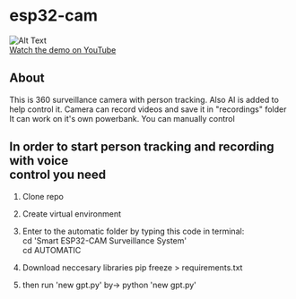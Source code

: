# esp32-cam
![Alt Text](https://media.canva.com/v2/image-resize/format:JPG/height:412/quality:92/uri:ifs%3A%2F%2F%2Ffb21f8b1-623b-432a-ac34-45b740fafc66/watermark:F/width:550?csig=AAAAAAAAAAAAAAAAAAAAAJedxUn7SMDUbb19ygSLVvJaW6XXJGNNlLN219Zmhpab&exp=1746193671&osig=AAAAAAAAAAAAAAAAAAAAAIDv4G2XiEWvQQ8KQ0hozsAk5xRLakD8Vu7ftEpTILXj&signer=media-rpc&x-canva-quality=thumbnail_large)
<br>
[Watch the demo on YouTube](https://youtu.be/XqcitDN1cJ0?si=JWIgyL7BiM4365Xf)

## About
This is 360 surveillance camera with person tracking. Also AI is added to help control it.
Camera can record videos and save it in "recordings" folder
It can work on it's own powerbank.
You can manually control 

## In order to start person tracking and recording with voice <br> control you need
1. Clone repo

2. Create virtual environment

3. Enter to the automatic folder by typing this code in terminal: <br>
cd 'Smart ESP32-CAM Surveillance System' <br>
cd AUTOMATIC

4. Download neccesary libraries
   pip freeze > requirements.txt

5. then run 'new gpt.py' by->
   python 'new gpt.py'



